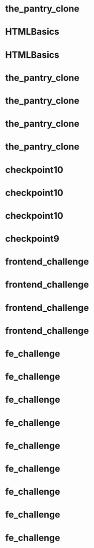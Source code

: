 # the_pantry_clone
# HTMLBasics
# HTMLBasics
# the_pantry_clone
# the_pantry_clone
# the_pantry_clone
# the_pantry_clone
# checkpoint10
# checkpoint10
# checkpoint10
# checkpoint9
# frontend_challenge
# frontend_challenge
# frontend_challenge
# frontend_challenge
# fe_challenge
# fe_challenge
# fe_challenge
# fe_challenge
# fe_challenge
# fe_challenge
# fe_challenge
# fe_challenge
# fe_challenge
